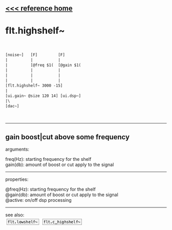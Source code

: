 [<<< reference home](ceammc_lib.md)
---

# flt.highshelf~

```


[noise~]   [F]         [F]
|          |           |
|          [@freq $1(  [@gain $1(
|          |           |
|          |           |
|          |           |
[flt.highshelf~ 3000 -15]
|
[ui.gain~ @size 120 14] [ui.dsp~]
|\
[dac~]

            
```
---
gain boost|cut above some frequency
---
arguments:

freq(Hz): starting
            frequency for the shelf<br>
gain(db): amount
            of boost or cut apply to the signal<br>

---
properties:

@freq(Hz): starting frequency for the shelf<br>
@gain(db): amount of boost or cut apply to the signal<br>
@active: on/off dsp
            processing<br>

---
see also:<br>
[![flt.lowshelf~](img/object_flt.lowshelf~.png)](flt.lowshelf~.md)
[![flt.c_highshelf~](img/object_flt.c_highshelf~.png)](flt.c_highshelf~.md)
